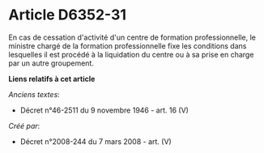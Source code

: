# Article D6352-31

En cas de cessation d'activité d'un centre de formation professionnelle, le ministre chargé de la formation professionnelle
fixe les conditions dans lesquelles il est procédé à la liquidation du centre ou à sa prise en charge par un autre
groupement.

**Liens relatifs à cet article**

_Anciens textes_:

  - Décret n°46-2511 du 9 novembre 1946 - art. 16 (V)

_Créé par_:

  - Décret n°2008-244 du 7 mars 2008 - art. (V)
